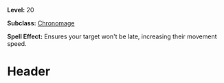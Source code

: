 <!-- TITLE: Spell: Neverlate -->
<!-- SUBTITLE:  -->

**Level:** 20

**Subclass:** [Chronomage](chronomage)

**Spell Effect:** Ensures your target won't be late, increasing their movement speed.

# Header